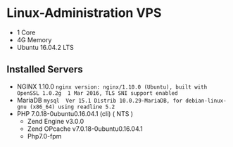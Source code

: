 # Linux-Administration VPS
- 1 Core
- 4G Memory
- Ubuntu 16.04.2 LTS

## Installed Servers
- NGINX 1.10.0 `nginx version: nginx/1.10.0 (Ubuntu), built with OpenSSL 1.0.2g  1 Mar 2016, TLS SNI support enabled`
- MariaDB `mysql  Ver 15.1 Distrib 10.0.29-MariaDB, for debian-linux-gnu (x86_64) using readline 5.2`
- PHP 7.0.18-0ubuntu0.16.04.1 (cli) ( NTS )
  - Zend Engine v3.0.0
  - Zend OPcache v7.0.18-0ubuntu0.16.04.1
  - Php7.0-fpm

